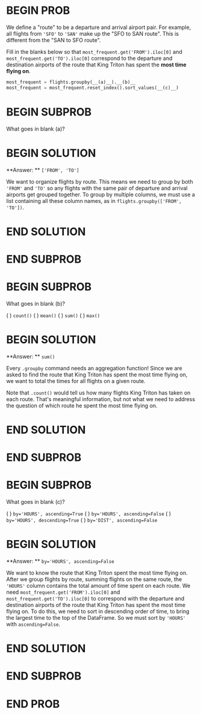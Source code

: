 # BEGIN PROB

We define a "route" to be a departure and arrival airport pair. For example, all flights from `'SFO'` to `'SAN'` make up the "SFO to SAN route". This is different from the "SAN to SFO route".

Fill in the blanks below so that `most_frequent.get('FROM').iloc[0]` and `most_frequent.get('TO').iloc[0]` correspond to the departure and destination airports of the route that King Triton has spent the **most time flying on**.

```py
most_frequent = flights.groupby(__(a)__).__(b)__
most_frequent = most_frequent.reset_index().sort_values(__(c)__)
```

# BEGIN SUBPROB

What goes in blank (a)?

# BEGIN SOLUTION

**Answer: ** `['FROM', 'TO']`

We want to organize flights by route. This means we need to group by both `'FROM'` and `'TO'` so any flights with the same pair of departure and arrival airports get grouped together. To group by multiple columns, we must use a list containing all these column names, as in `flights.groupby(['FROM', 'TO'])`.

# END SOLUTION

# END SUBPROB

# BEGIN SUBPROB

What goes in blank (b)?

( ) `count()`
( ) `mean()`
( ) `sum()`
( ) `max()`

# BEGIN SOLUTION

**Answer: ** `sum()`

Every `.groupby` command needs an aggregation function! Since we are asked to find the route that King Triton has spent the most time flying on, we want to total the times for all flights on a given route. 

Note that `.count()` would tell us how many flights King Triton has taken on each route. That's meaningful information, but not what we need to address the question of which route he spent the most time flying on.

# END SOLUTION

# END SUBPROB

# BEGIN SUBPROB
What goes in blank (c)?

( ) `by='HOURS', ascending=True`
( ) `by='HOURS', ascending=False`
( ) `by='HOURS', descending=True`
( ) `by='DIST', ascending=False`

# BEGIN SOLUTION

**Answer: ** `by='HOURS', ascending=False`

We want to know the route that King Triton spent the most time flying on. After we group flights by route, summing flights on the same route, the `'HOURS'` column contains the total amount of time spent on each route. We need  `most_frequent.get('FROM').iloc[0]` and `most_frequent.get('TO').iloc[0]` to correspond with the departure and destination airports of the route that King Triton has spent the most time flying on. To do this, we need to sort in descending order of time, to bring the largest time to the top of the DataFrame. So we must sort by `'HOURS'` with `ascending=False`.

# END SOLUTION

# END SUBPROB

# END PROB